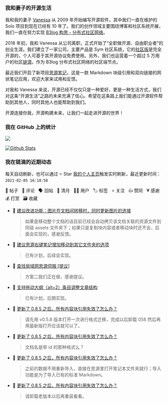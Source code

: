 ### 我和妻子的开源生活

我和我的妻子 [Vanessa](https://github.com/Vanessa219) 从 2009 年开始编写开源软件，其中我们一直在维护的 Solo 项目到现在已经有 10 年了。我们的创作领域主要围绕博客和社区系统开展，我们一直在努力实现 [B3log 构思 - 分布式社区网络](https://ld246.com/article/1546941897596)。

2018 年初，我和 Vanessa 从公司离职，正式开始了“全职做开源、自由职业者”的创业生涯。我们建立了一家公司，主要产品是 Sym 社区系统，它的[社区版](https://github.com/88250/symphony)是完全开源的，个人可基于其开源协议免费使用。另外，我们也运营着一个超过 5 万用户的社区[链滴](https://ld246.com)，作为 B3log 分布式社区网络的社区端节点。

最近我们开启了新项目[思源笔记](https://github.com/siyuan-note/siyuan)，这是一款 Markdown 块级引用和双向链接的网状笔记应用，欢迎大家来试用和反馈。

对我和 Vanessa 来说，开源已经不仅仅只是一种爱好，更是一种生活方式，我们对这条“开源生活”之路的未来充满了信心。希望在这条路上我们能通过开源软件帮助到其他人，同时其他人也能帮助到我们。

开源连接你我，开源构建未来，让我们一起走进开源的世界！

### 我在 GitHub 上的统计

<a title="Hits" target="_blank" href="https://github.com/88250/88250"><img src="https://hits.b3log.org/88250/88250.svg"></a>

[![Github Stats](https://github-readme-stats.vercel.app/api?username=88250&theme=tokyonight&show_icons=true)](https://github.com/88250)

<!--events start -->

### 我在链滴的近期动态

每天自动刷新，也可以通过 ⭐️ Star [我的个人主页](https://github.com/88250/88250)触发实时刷新，最近更新时间：`2021-02-05 16:18:58`

📝 帖子 &nbsp; 💬 评论 &nbsp; 🗣 回帖 &nbsp; 🌙 清月 &nbsp; 👨‍💻 用户 &nbsp; 🏷️ 标签 &nbsp; ⭐️ 关注 &nbsp; 👍 赞同 &nbsp; 💗 感谢 &nbsp; 💰 打赏 &nbsp; 🗃 收藏

* 💬 [建议改进功能：图片在文档间转移时，同时更新图片的连接](https://ld246.com/article/1612499565255/comment/1612499775536#comments)

  > 如果是移动整个文档的话目前已经会自动拷贝该文档关联的资源文件到同级 assets 文件夹下；如果只是复制块内容或者移动块时还不会，后面会实现的，感谢反馈。
* 💬 [建议思源右键笔记增加移动到其它文件夹的选项](https://ld246.com/article/1612497830281/comment/1612499648262#comments)

  > 已有计划，后续会实现。
* 💬 [查找局域网思源伺服 [提议]](https://ld246.com/article/1612495860141/comment/1612496781322#comments)

  > 方案二我们正在做，感谢提议。
* 💬 [支持拖动大纲（alt+2）条目调整文章结构](https://ld246.com/article/1612493592943/comment/1612495401117#comments)

  > 已有计划，后期实现。
* 💬 [更新了 0.8.5 之后，所有内容块引用失效了怎么办？](https://ld246.com/article/1612489994360/comment/1612493658673#comments)

  > 请先用 v0.5.8 版本打开一次进行格式迁移，完成以后卸载 058 然后再用最新版打开应该就可以了。
* 💬 [更新了 0.8.5 之后，所有内容块引用失效了怎么办？](https://ld246.com/article/1612489994360/comment/1612493043117#comments)

  > 文档名是带 id 的那种格式么？
* 💬 [更新了 0.8.5 之后，所有内容块引用失效了怎么办？](https://ld246.com/article/1612489994360/comment/1612491590958#comments)

  > 之前的数据不用重新导入，直接在思源里打开笔记本文件夹就行；导入功能是为了导入已有的标准 Markdown。
* 💬 [更新了 0.8.5 之后，所有内容块引用失效了怎么办？](https://ld246.com/article/1612489994360/comment/1612490162111#comments)

  > 请卸载老版本以后再重装看看。


<!--events end -->
